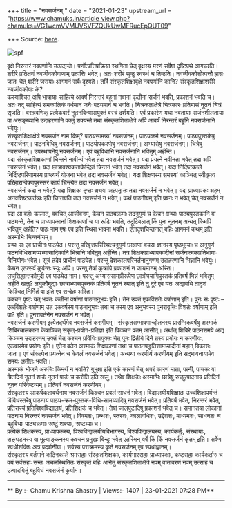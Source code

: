 +++
title = "नवसर्जनम् "
date = "2021-01-23"
upstream_url = "https://www.chamuks.in/article_view.php?chamuks=VG1wcmVVMUVSVFZQUkUwMFRucEpQUT09"

+++
Source: [here](https://www.chamuks.in/article_view.php?chamuks=VG1wcmVVMUVSVFZQUkUwMFRucEpQUT09).



![spf](article_img/CHAMU-1611410321Navsrjanam.jpg)

वृक्षे निरन्तरं नवपर्णानि उत्पद्यन्ते। पर्णोत्पत्तिप्रक्रिया स्थगिता
चेत् वृक्षस्य मरणं सर्वेषां दृष्टिपथे आगच्छति। शरीरे प्रतिक्षणं
नवजीवकोषाणाम् उत्पत्तिः भवेत्। अतः शरीरं सुष्ठु स्वस्थं च तिष्ठति।
नवजीवकोशोत्पत्तौ ह्रासः जातः चेत् शरीरे जरायाः आगमनं सर्वैः दृश्यते।
तर्हि संस्कृतशिक्षावृक्षे नवपर्णानि कानि? संस्कृतशिक्षाशरीरे नवजीवकोषाः
के?  
कस्याश्चित् अपि भाषायाः साहित्ये आवर्षं निरन्तरं बहूनां नवानां कृतीनां
सर्जनं भवति, प्रकाशनं भवति च। अतः तद् साहित्यं समकालिकं वर्धमानं जनैः
पठ्यमानं च भवति। चित्रकलाक्षेत्रे चित्रकारः प्रतिमासं नूतनं चित्रं
सृजति। वस्त्रवणिक् प्रत्येकवारं नूतनविन्यासयुक्तं वस्त्रं दर्शयति। एवं
प्रकारेण यथा नवतायाः सर्जनशीलतायाः वा असङ्ख्यानि उदाहरणानि वक्तुं
शक्यन्ते तथा संस्कृतशिक्षाक्षेत्रे अपि आवर्षं निरन्तरं बहूनि नवसर्जनानि
भवेयुः।  
संस्कृतशिक्षाक्षेत्रे नवसर्जनं नाम किम्? पाठ्यसामग्र्यां नवसर्जनम्।
पाठ्यक्रमे नवसर्जनम्। पाठ्यपुस्तकेषु नवसर्जनम्। पाठनविधिषु नवसर्जनम्।
पाठ्योपकरणेषु नवसर्जनम्। अभ्यासेषु नवसर्जनम्। चित्रेषु नवसर्जनम्।
उपस्थापनेषु नवसर्जनम्। एवं बहुविधानि नवसर्जनानि भवितुम् अर्हन्ति।  
यदा संस्कृतशिक्षकाणां चिन्तने नावीन्यं भवेत् तदा नवसर्जनं भवेत्। यदा
प्रयत्ने नवीनता भवेत् तदा अपि नवसर्जनं भवेत्। यदा
छात्रावश्यकताकेन्द्रितं चिन्तनं भवेत् तदा नवसर्जनं भवेत्। यदा
निर्दिष्टकाले निर्दिष्टपरिणामस्य प्राप्त्यर्थं योजना भवेत् तदा नवसर्जनं
भवेत्। यदा शिक्षणस्य समस्यां काञ्चित् स्वीकृत्य परिहारान्वेषणपुरस्सरं
कार्यं चिन्त्येत तदा नवसर्जनं भवेत्।  
नवसर्जनं कदा न भवेत्? यदा शिक्षकः तृप्तः अथवा अल्पतृप्तः तदा नवसर्जनं न
भवेत्। यदा प्राध्यापकः अहम् अनवशिष्टकर्तव्यः इति चिन्तयति तदा नवसर्जनं न
भवेत्। कथं पाठनीयम् इति प्रश्नः न भवेत् चेत् नवसर्जनं न भवेत्।  
यदा आ बहोः कालात्, क्वचित् आजीवनम्, केचन पाठ्यक्रमाः तदनुगुणं च केचन
ग्रन्थाः पाठ्यपुस्तकानि वा पाठ्यन्ते, तेन च प्राध्यापकानां शिक्षकाणां च
या रूढिः भवति, तद्रूढिबलात् किं पुनः नूतनम् अन्यत् किमपि भवितुम् अर्हति?
पाठः नाम एषः एव इति स्थिरा भावना भवति। एतादृशचिन्तनात् बहिः आगमनं कथम्
इति अस्माभिः चिन्तनीयम्।  
ग्रन्थः सः एव प्राचीनः पाठ्येत। परन्तु परिवृत्तपरिस्थित्यनुगुणं
छात्राणां वयसः ज्ञानस्य पृष्ठभूम्याः च अनुगुणं
पाठनविधिसामग्र्यभ्यासादिकानि भिन्नानि भवितुम् अर्हन्ति। तत्र
शिक्षकप्राध्यापकादीनां सर्जनात्मकप्रतिभायाः विनियोगः भवेत्। सूत्रं तदेव
प्राचीनं पाठ्येत। परन्तु देशकालपरिनर्तनानुगणम् उदाहरणानि भिन्नानि
भवेयुः। केचन एतत्सर्वं कुर्वन्तः स्युः अपि। परन्तु तेषां कुत्रापि
प्रकाशनं न जायमानम् अस्ति।  
लघुसिद्धान्तकौमुदी एव पाठ्येत नाम। परन्तु अभ्याससामग्रीरूपेण
छात्रोपयागिपुस्तकं प्रतिवर्षं भिन्नं भवितुम् अर्हति खलु? लघुकौमुद्याः
छात्राभ्यासपुस्तकं प्रतिवर्षं नूतनं स्यात् इति तु दूरे एव यतः अद्यावधि
तादृशं किञ्चित् निर्मितं वा इति एव सन्देहः अस्ति।  
कश्चन पृष्टः यत् भवतः कतीनां वर्षाणां पाठनानुभवः इति। तेन उक्तं
एकविंशतेः वर्षाणाम् इति। पुनः सः पृष्टः – एकविंशतेः वर्षाणाम् उत
एकवर्षस्य पाठनानुभवः तथा च तस्य एव अनुभवस्य पुनरावृत्तिः विंशतेः
वर्षाणाम् इति वा? इति। पुनरावर्तनेन नवसर्जनं न भवेत्।  
नवसर्जनं करणीयम् इत्येतदर्थमेव नवसर्जनं करणीयम्।
संस्कृतसम्भाषणान्दोलनस्य प्रारम्भिकवर्षेषु अस्माकं शिबिरचालकानां
केषाञ्चित् सकृत्-प्रयोग-प्रतिज्ञा इति किञ्चन व्रतम् आसीत्। अर्थात्
शिबिरे पाठनसमये अद्य किञ्चन उदाहरणम् उक्तं चेत् कश्चन प्रविधिः प्रयुक्तः
चेत् पुनः द्वितीये दिने तस्य प्रयोगः न करणीयः, एकवारमेव प्रयोगः इति।
एतेन व्रतेन अस्माकं शिक्षकाणां तथा च पाठनपद्धतिसामग्र्यादीनां महान्
विकासः जातः। एवं संकल्पेन प्रयत्नेन च केवलं नवसर्जनं भवेत्। अन्यथा
करणीयं करणीयम् इति सद्भावनायामेव समयः अतीतः भवति।  
अस्माकं भोजने अरुचिः किमर्थं न भवति? बुभुक्षा इति एकं कारणं चेत् अपरं
कारणं माता, पत्नी, पाचकः वा प्रितदिनं नूतनं शाकं नूतनं पाकं च करोति इति
खलु। तथैव शिक्षकैः अस्माभिः छात्रेषु रुच्युत्पादनाय प्रतिदिनं नूतनं
परिवेष्टव्यम्। प्रतिवर्षं नवसर्जनं करणीयम्।  
संस्कृतस्य आकर्षकतावर्धनाय नवसर्जनं किञ्चन प्रबलं साधनं भवेत्।
विद्यालयीयशिक्षातः उच्चशिक्षापर्यन्तं विविधस्तरेषु पाठनाय
पाठ्य-क्रम-पुस्तक-विधि-सामग्र्यादिषु नवसर्जनं भवेत्। प्रतिवर्षं भवेत्,
निरन्तरं भवेत्, प्रतिराज्यं प्रतिविश्वविद्यालयं, प्रतिशिक्षकं च भवेत्।
तेषां जालपुटादिषु प्रकाशनं भवेत् च। समानतया लोकानां पाठनाय निरन्तरं
नवसर्जनं भवेत्। विषयशः, ग्रन्थशः, स्तरशः, कालावधिशः, उद्देशशः, माध्यमशः,
साधनशः च बहुविधाः पाठ्यक्रमाः स्रष्टुं शक्याः, स्रष्टव्याः च।  
प्रत्येकं शिक्षकस्य, प्राध्यापकस्य, विश्वविद्यालयीयविभागस्य,
विश्वविद्यालयस्य, कार्यकर्तुः, संस्थायाः, सङ्घटनस्य वा मूल्याङ्कनस्य
कश्चन प्रमुखः बिन्दुः भवेत् एतस्मिन् वर्षे किं किं नवसर्जनं कृतम् इति।
सर्वेण स्वधीशक्तिः अत्र प्रदर्शनीया। सर्वस्य पराक्रमस्य कृते नवसर्जनम्
एव स्पर्धाह्वानम्।  
संस्कृतस्य वर्तमाने कठिनकाले श्रमसहाः संस्कृतशिक्षकाः, कार्यभारसहाः
प्राध्यापकाः, कष्टसहाः कार्यकर्तारः च वयं सर्वंसहाः सन्तः अचलस्थितितः
संस्कृतं बहिः आनेतुं संस्कृतशिक्षाक्षेत्रे नवम् वातावरणं नवम् उत्साहं च
उत्पादयितुं बहुविधं नवसर्जनं कुर्याम।  

------------------------------------------------------------------------

** By :- Chamu Krishna Shastry \| Views:- 1407 \| 23-01-2021 07:28
PM**  

------------------------------------------------------------------------

